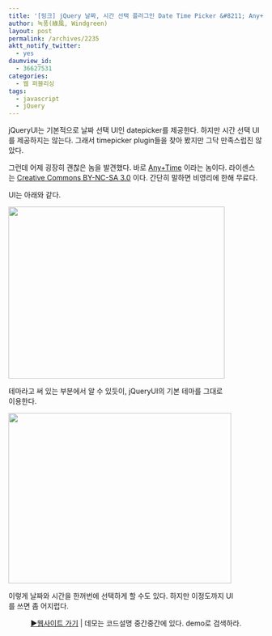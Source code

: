 ```yaml
---
title: '[링크] jQuery 날짜, 시간 선택 플러그인 Date Time Picker &#8211; Any+Time'
author: 녹풍(綠風, Windgreen)
layout: post
permalink: /archives/2235
aktt_notify_twitter:
  - yes
daumview_id:
  - 36627531
categories:
  - 웹 퍼블리싱
tags:
  - javascript
  - jQuery
---
```

jQueryUI는 기본적으로 날짜 선택 UI인 datepicker를 제공한다. 하지만 시간 선택 UI를 제공하지는 않는다. 그래서 timepicker plugin들을 찾아 봤지만 그닥 만족스럽진 않았다.

그런데 어제 굉장히 괜찮은 놈을 발견했다. 바로 [Any+Time][1] 이라는 놈이다. 라이센스는 [Creative Commons BY-NC-SA 3.0][2] 이다. 간단히 말하면 비영리에 한해 무료다.

UI는 아래와 같다.

<div style="width: 437px" class="wp-caption aligncenter">
  <img src="http://dl.dropbox.com/u/15546257/blog/mytory/anyTime1.jpg" alt="" width="427" height="340" /><p class="wp-caption-text">
    테마라고 써 있는 부분에서 알 수 있듯이, jQueryUI의 기본 테마를 그대로 이용한다.
  </p>
</div>

<div style="width: 450px" class="wp-caption aligncenter">
  <img src="http://dl.dropbox.com/u/15546257/blog/mytory/anyTime2.jpg" alt="" width="440" height="337" /><p class="wp-caption-text">
    이렇게 날짜와 시간을 한꺼번에 선택하게 할 수도 있다. 하지만 이정도까지 UI를 쓰면 좀 어지럽다.
  </p>
</div>

<p style="text-align: center;">
  <a href="http://www.ama3.com/anytime/">▶웹사이트 가기</a> | 데모는 코드설명 중간중간에 있다. demo로 검색하라.
</p>

 [1]: http://www.ama3.com/anytime/
 [2]: http://creativecommons.org/licenses/by-nc-sa/3.0/